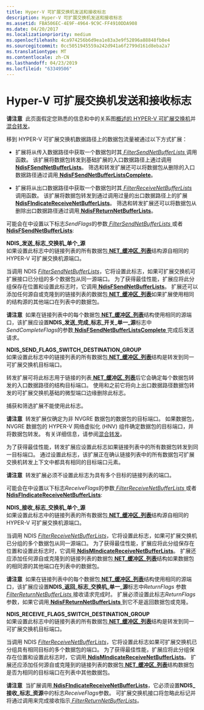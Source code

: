 ```yaml
---
title: Hyper-V 可扩展交换机发送和接收标志
description: Hyper-V 可扩展交换机发送和接收标志
ms.assetid: FBA506EC-4E9F-4964-9C9C-FF4910DDA908
ms.date: 04/20/2017
ms.localizationpriority: medium
ms.openlocfilehash: 4ca974256b6d9ea1e83a3e9f52896a88848fb8e4
ms.sourcegitcommit: 0cc5051945559a242d941a6f2799d161d8eba2a7
ms.translationtype: MT
ms.contentlocale: zh-CN
ms.lasthandoff: 04/23/2019
ms.locfileid: "63349506"
---
```

# <a name="hyper-v-extensible-switch-send-and-receive-flags"></a>Hyper-V 可扩展交换机发送和接收标志


**请注意**  此页面假定您熟悉的信息和中的关系图[概述的 HYPER-V 可扩展交换机](overview-of-the-hyper-v-extensible-switch.md)并[混合转发](hybrid-forwarding.md)。

 

移到 HYPER-V 可扩展交换机数据路径上的数据包流量被通过以下方式扩展：

-   扩展将从传入数据路径中获取一个数据包时其[ *FilterSendNetBufferLists* ](https://msdn.microsoft.com/library/windows/hardware/ff549966)调用函数。 该扩展将数据包转发到基础扩展的入口数据路径上通过调用[ **NdisFSendNetBufferLists**](https://msdn.microsoft.com/library/windows/hardware/ff562616)。 筛选和转发扩展还可以将数据包从删除的入口数据路径通过调用[ **NdisFSendNetBufferListsComplete**](https://msdn.microsoft.com/library/windows/hardware/ff562618)。

-   扩展将从出口数据路径中获取一个数据包时其[ *FilterReceiveNetBufferLists* ](https://msdn.microsoft.com/library/windows/hardware/ff549960)调用函数。 该扩展将数据包转发到通过调用过量的出口数据路径上的扩展[ **NdisFIndicateReceiveNetBufferLists**](https://msdn.microsoft.com/library/windows/hardware/ff561820)。 筛选和转发扩展还可以将数据包从删除出口数据路径通过调用[ **NdisFReturnNetBufferLists**](https://msdn.microsoft.com/library/windows/hardware/ff562613)。

可能会在中设置以下标志*SendFlags*的参数[ *FilterSendNetBufferLists* ](https://msdn.microsoft.com/library/windows/hardware/ff549966)或者[ **NdisFSendNetBufferLists**](https://msdn.microsoft.com/library/windows/hardware/ff562616):

<a href="" id="ndis-send-flags-switch-single-source"></a>**NDIS\_发送\_标志\_交换机\_单个\_源**  
如果设置此标志中的链接列表的所有数据包[ **NET\_缓冲区\_列表**](https://msdn.microsoft.com/library/windows/hardware/ff568388)结构源自相同的 HYPER-V 可扩展交换机源端口。

当调用 NDIS [ *FilterSendNetBufferLists*](https://msdn.microsoft.com/library/windows/hardware/ff549966)，它将设置此标志，如果可扩展交换机可扩展接口已分组的多个数据包从同一源端口。 为了获得最佳性能，扩展应将此分组保存在位置和设置此标志时，它调用[ **NdisFSendNetBufferLists**](https://msdn.microsoft.com/library/windows/hardware/ff562616)。 扩展还可以添加任何源自或克隆到的链接列表的数据包[ **NET\_缓冲区\_列表**](https://msdn.microsoft.com/library/windows/hardware/ff568388)如果扩展使用相同的结构源的其他端口在列表中的数据包。

**请注意**  如果在链接列表中的每个数据包[ **NET\_缓冲区\_列表**](https://msdn.microsoft.com/library/windows/hardware/ff568388)结构使用相同的源端口，该扩展应设置**NDIS\_发送\_完成\_标志\_开关\_单一\_源**标志中*SendCompleteFlags*的参数[ **NdisFSendNetBufferListsComplete** ](https://msdn.microsoft.com/library/windows/hardware/ff562618)完成后发送请求。

 

<a href="" id="ndis-send-flags-switch-destination-group"></a>**NDIS\_SEND\_FLAGS\_SWITCH\_DESTINATION\_GROUP**  
如果设置此标志中的链接列表的所有数据包[ **NET\_缓冲区\_列表**](https://msdn.microsoft.com/library/windows/hardware/ff568388)结构是转发到同一可扩展交换机目标端口。

转发扩展可将此标志用于链接的列表[ **NET\_缓冲区\_列表**](https://msdn.microsoft.com/library/windows/hardware/ff568388)后它会确定每个数据包转发的入口数据路径的结构目标端口。 使用和之前它将向上出口数据路径数据包转发的可扩展交换机基础的微型端口边缘删除此标志。

捕获和筛选扩展不能使用此标志。

**请注意**  转发扩展仅确定为非 NVGRE 数据包的数据包的目标端口。 如果数据包，NVGRE 数据包的 HYPER-V 网络虚拟化 (HNV) 组件确定数据包的目标端口，并将数据包转发。 有关详细信息，请参阅[混合转发](hybrid-forwarding.md)。

 

为了获得最佳性能，转发扩展应设置此标志如果链接列表中的所有数据包转发到同一目标端口。 通过设置此标志，该扩展正在确认链接列表中的所有数据包可扩展交换机转发上下文中都具有相同的目标端口元素。

**请注意**  转发扩展必须不设置此标志为具有多个目标的链接列表的端口。

 

可能会在中设置以下标志*ReceiveFlags*的参数[ *FilterReceiveNetBufferLists* ](https://msdn.microsoft.com/library/windows/hardware/ff549960)或者[ **NdisFIndicateReceiveNetBufferLists**](https://msdn.microsoft.com/library/windows/hardware/ff561820):

<a href="" id="ndis-receive-flags-switch-single-source"></a>**NDIS\_接收\_标志\_交换机\_单个\_源**  
如果设置此标志中的链接列表的所有数据包[ **NET\_缓冲区\_列表**](https://msdn.microsoft.com/library/windows/hardware/ff568388)结构源自相同的 HYPER-V 可扩展交换机源端口。

当调用 NDIS [ *FilterReceiveNetBufferLists*](https://msdn.microsoft.com/library/windows/hardware/ff549960)，它将设置此标志，如果可扩展交换机已分组的多个数据包从同一源端口。 为了获得最佳性能，扩展应将此分组保存在位置和设置此标志时，它调用[ **NdisMIndicateReceiveNetBufferLists**](https://msdn.microsoft.com/library/windows/hardware/ff563598)。 扩展还应添加任何源自或克隆到的链接列表的数据包[ **NET\_缓冲区\_列表**](https://msdn.microsoft.com/library/windows/hardware/ff568388)结构如果数据包的相同源的其他端口在列表中的数据包。

**请注意**  如果在链接列表中的每个数据包[ **NET\_缓冲区\_列表**](https://msdn.microsoft.com/library/windows/hardware/ff568388)结构使用相同的源端口，该扩展应设置**NDIS\_返回\_标志\_交换机\_单一\_源**标志中*ReturnFlags* 参数[*FilterReturnNetBufferLists* ](https://msdn.microsoft.com/library/windows/hardware/ff549964)接收请求完成时。 扩展必须设置此标志*ReturnFlags*参数，如果它调用[ **NdisFReturnNetBufferLists** ](https://msdn.microsoft.com/library/windows/hardware/ff562613)到它不是返回数据包或克隆。

 

<a href="" id="ndis-receive-flags-switch-destination-group"></a>**NDIS\_RECEIVE\_FLAGS\_SWITCH\_DESTINATION\_GROUP**  
如果设置此标志中的链接列表的所有数据包[ **NET\_缓冲区\_列表**](https://msdn.microsoft.com/library/windows/hardware/ff568388)结构是转发到同一可扩展交换机目标端口。

当调用 NDIS [ *FilterReceiveNetBufferLists*](https://msdn.microsoft.com/library/windows/hardware/ff549960)，它将设置此标志如果可扩展交换机已分组具有相同目标的多个数据包的端口。 为了获得最佳性能，扩展应将此分组保存在位置和设置此标志时，它调用[ **NdisMIndicateReceiveNetBufferLists**](https://msdn.microsoft.com/library/windows/hardware/ff563598)。 扩展还应添加任何源自或克隆到的链接列表的数据包[ **NET\_缓冲区\_列表**](https://msdn.microsoft.com/library/windows/hardware/ff568388)结构数据包是否为相同的目标端口在列表中其他数据包。

**请注意**  当扩展调用[ **NdisFIndicateReceiveNetBufferLists**](https://msdn.microsoft.com/library/windows/hardware/ff561820)，它必须设置**NDIS\_接收\_标志\_资源**中的标志*ReceiveFlags*参数。 可扩展交换机接口将忽略此标记并将通过调用来完成接收指示[ *FilterReturnNetBufferLists*](https://msdn.microsoft.com/library/windows/hardware/ff549964)。

 

 

 





